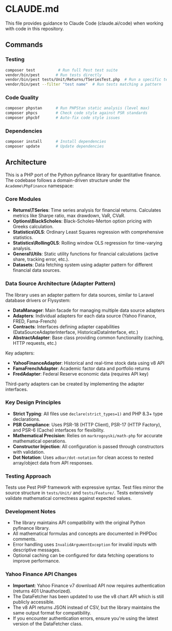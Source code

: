 # CLAUDE.md

This file provides guidance to Claude Code (claude.ai/code) when working with code in this repository.

## Commands

### Testing
```bash
composer test          # Run full Pest test suite
vendor/bin/pest       # Run tests directly
vendor/bin/pest tests/Unit/Returns/TSeriesTest.php  # Run a specific test file
vendor/bin/pest --filter "test name"  # Run tests matching a pattern
```

### Code Quality
```bash
composer phpstan      # Run PHPStan static analysis (level max)
composer phpcs        # Check code style against PSR standards
composer phpcbf       # Auto-fix code style issues
```

### Dependencies
```bash
composer install      # Install dependencies
composer update       # Update dependencies
```

## Architecture

This is a PHP port of the Python pyfinance library for quantitative finance. The codebase follows a domain-driven structure under the `Academe\PhpFinance` namespace:

### Core Modules
- **Returns\TSeries**: Time series analysis for financial returns. Calculates metrics like Sharpe ratio, max drawdown, VaR, CVaR.
- **Options\BlackScholes**: Black-Scholes-Merton option pricing with Greeks calculation.
- **Statistics\OLS**: Ordinary Least Squares regression with comprehensive statistics.
- **Statistics\RollingOLS**: Rolling window OLS regression for time-varying analysis.
- **General\Utils**: Static utility functions for financial calculations (active share, tracking error, etc.).
- **Datasets**: Data fetching system using adapter pattern for different financial data sources.

### Data Source Architecture (Adapter Pattern)
The library uses an adapter pattern for data sources, similar to Laravel database drivers or Flysystem:

- **DataManager**: Main facade for managing multiple data source adapters
- **Adapters**: Individual adapters for each data source (Yahoo Finance, FRED, Fama-French)
- **Contracts**: Interfaces defining adapter capabilities (DataSourceAdapterInterface, HistoricalDataInterface, etc.)
- **AbstractAdapter**: Base class providing common functionality (caching, HTTP requests, etc.)

Key adapters:
- **YahooFinanceAdapter**: Historical and real-time stock data using v8 API
- **FamaFrenchAdapter**: Academic factor data and portfolio returns
- **FredAdapter**: Federal Reserve economic data (requires API key)

Third-party adapters can be created by implementing the adapter interfaces.

### Key Design Principles
- **Strict Typing**: All files use `declare(strict_types=1)` and PHP 8.3+ type declarations.
- **PSR Compliance**: Uses PSR-18 (HTTP Client), PSR-17 (HTTP Factory), and PSR-6 (Cache) interfaces for flexibility.
- **Mathematical Precision**: Relies on `markrogoyski/math-php` for accurate mathematical operations.
- **Constructor Injection**: All configuration is passed through constructors with validation.
- **Dot Notation**: Uses `adbar/dot-notation` for clean access to nested array/object data from API responses.

### Testing Approach
Tests use Pest PHP framework with expressive syntax. Test files mirror the source structure in `tests/Unit/` and `tests/Feature/`. Tests extensively validate mathematical correctness against expected values.

### Development Notes
- The library maintains API compatibility with the original Python pyfinance library.
- All mathematical formulas and concepts are documented in PHPDoc comments.
- Error handling uses `InvalidArgumentException` for invalid inputs with descriptive messages.
- Optional caching can be configured for data fetching operations to improve performance.

### Yahoo Finance API Changes
- **Important**: Yahoo Finance v7 download API now requires authentication (returns 401 Unauthorized).
- The DataFetcher has been updated to use the v8 chart API which is still publicly accessible.
- The v8 API returns JSON instead of CSV, but the library maintains the same output format for compatibility.
- If you encounter authentication errors, ensure you're using the latest version of the DataFetcher class.